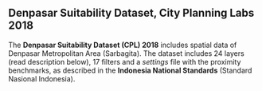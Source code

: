 ## Denpasar Suitability Dataset, City Planning Labs 2018

The **Denpasar Suitability Dataset (CPL) 2018** includes spatial data of Denpasar Metropolitan Area (Sarbagita). The dataset includes 24 layers (read description below), 17 filters and a *settings* file with the proximity benchmarks, as described in the **Indonesia National Standards** (Standard Nasional Indonesia). 
